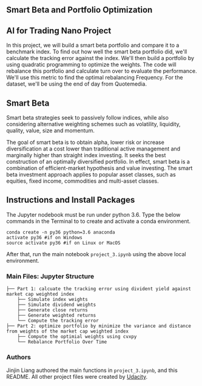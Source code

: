 ## Smart Beta and Portfolio Optimization

## AI for Trading Nano Project

In this project, we will build a smart beta portfolio and compare it to a benchmark index. To find out how well the smart beta portfolio did, we'll calculate the tracking error against the index. We'll then build a portfolio by using quadratic programming to optimize the weights. The code will rebalance this portfolio and calculate turn over to evaluate the performance. We'll use this metric to find the optimal rebalancing Frequency. For the dataset, we'll be using the end of day from Quotemedia.

## Smart Beta

Smart beta strategies seek to passively follow indices, while also considering alternative weighting schemes such as volatility, liquidity, quality, value, size and momentum. 

The goal of smart beta is to obtain alpha, lower risk or increase diversification at a cost lower than traditional active management and marginally higher than straight index investing. It seeks the best construction of an optimally diversified portfolio. In effect, smart beta is a combination of efficient-market hypothesis and value investing. The smart beta investment approach applies to popular asset classes, such as equities, fixed income, commodities and multi-asset classes. 

## Instructions and Install Packages

The Jupyter nodebook must be run under python 3.6.  Type the below commands in the Terminal to  to create and activate a conda environment.

```
conda create -n py36 python=3.6 anaconda
activate py36 #if on Windows
source activate py36 #if on Linux or MacOS
```

After that, run the main notebook `project_3.ipynb` using the above local environment.

### Main Files: Jupyter Structure

```
├── Part 1: calcuate the tracking error using divident yield against market cap weighted index
    ├── Simulate index weights
    ├── Simulate dividend weights
    ├── Generate close returns
    ├── Generate weighted returns
    └── Compute the tracking error
├── Part 2: optimize portfolio by minimize the variance and distance from weights of the market cap weighted index
    ├── Compute the optimial weights using cvxpy
    └── Rebalance Portfolio Over Time

```

### Authors

Jinjin Liang authored the main functions in `project_3.ipynb`, and this README. All other project files were created by [Udacity](https://www.udacity.com/).

